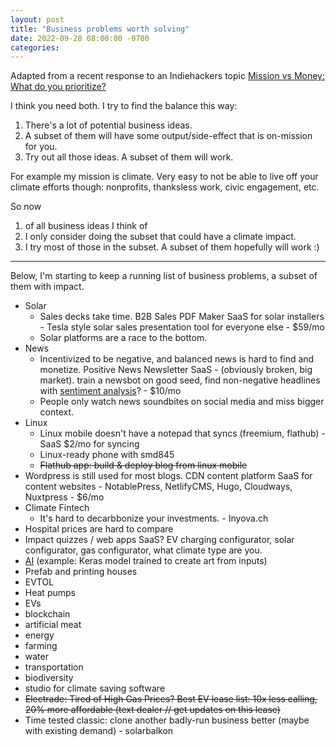 ```yaml
---
layout: post
title: "Business problems worth solving"
date: 2022-09-28 08:00:00 -0700
categories:
---
```


Adapted from a recent response to an Indiehackers topic [Mission vs Money: What do you prioritize?](https://www.indiehackers.com/post/mission-vs-money-what-do-you-prioritize-8fcbb0daab)

I think you need both. I try to find the balance this way:

1. There's a lot of potential business ideas.
2. A subset of them will have some output/side-effect that is on-mission for you.
3. Try out all those ideas. A subset of them will work.

For example my mission is climate. Very easy to not be able to live off your climate efforts though: nonprofits, thanksless work, civic engagement, etc.

So now

1. of all business ideas I think of
2. I only consider doing the subset that could have a climate impact.
3. I try most of those in the subset. A subset of them hopefully will work :)

---

Below, I'm starting to keep a running list of business problems, a subset of them with impact.

- Solar
  - Sales decks take time. B2B Sales PDF Maker SaaS for solar installers - Tesla style solar sales presentation tool for everyone else - $59/mo
  - Solar platforms are a race to the bottom.
- News
  - Incentivized to be negative, and balanced news is hard to find and monetize. Positive News Newsletter SaaS - (obviously broken, big market). train a newsbot on good seed, find non-negative headlines with [sentiment analysis](https://towardsdatascience.com/sentiment-analysis-on-news-headlines-classic-supervised-learning-vs-deep-learning-approach-831ac698e276)? - $10/mo
  - People only watch news soundbites on social media and miss bigger context.
- Linux
  - Linux mobile doesn't have a notepad that syncs (freemium, flathub) - SaaS $2/mo for syncing
  - Linux-ready phone with smd845
  - ~~Flathub app: build & deploy blog from linux mobile~~
- Wordpress is still used for most blogs. CDN content platform SaaS for content websites - NotablePress, NetlifyCMS, Hugo, Cloudways, Nuxtpress - $6/mo
- Climate Fintech
  - It's hard to decarbbonize your investments. - Inyova.ch
- Hospital prices are hard to compare
- Impact quizzes / web apps SaaS? EV charging configurator, solar configurator, gas configurator, what climate type are you.
- [AI](https://keras.io/examples/vision/3D_image_classification/) (example: Keras model trained to create art from inputs)
- Prefab and printing houses
- EVTOL
- Heat pumps
- EVs
- blockchain
- artificial meat
- energy
- farming
- water
- transportation
- biodiversity
- studio for climate saving software
- ~~Electrade: Tired of High Gas Prices? Best EV lease list: 10x less calling, 20% more affordable (text dealer // get updates on this lease)~~
- Time tested classic: clone another badly-run business better (maybe with existing demand) - solarbalkon
